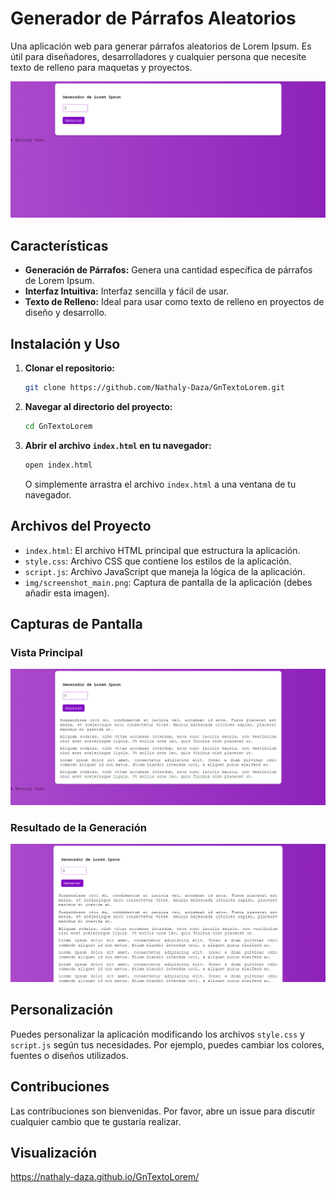 # Generador de Párrafos Aleatorios

Una aplicación web para generar párrafos aleatorios de Lorem Ipsum. Es útil para diseñadores, desarrolladores y cualquier persona que necesite texto de relleno para maquetas y proyectos.

![Vista principal de la aplicación](./img/principal.png)

## Características

- **Generación de Párrafos:** Genera una cantidad específica de párrafos de Lorem Ipsum.
- **Interfaz Intuitiva:** Interfaz sencilla y fácil de usar.
- **Texto de Relleno:** Ideal para usar como texto de relleno en proyectos de diseño y desarrollo.

## Instalación y Uso

1. **Clonar el repositorio:**
   ```bash
   git clone https://github.com/Nathaly-Daza/GnTextoLorem.git
   ```

2. **Navegar al directorio del proyecto:**
   ```bash
   cd GnTextoLorem
   ```

3. **Abrir el archivo `index.html` en tu navegador:**
   ```bash
   open index.html
   ```
   O simplemente arrastra el archivo `index.html` a una ventana de tu navegador.

## Archivos del Proyecto

- `index.html`: El archivo HTML principal que estructura la aplicación.
- `style.css`: Archivo CSS que contiene los estilos de la aplicación.
- `script.js`: Archivo JavaScript que maneja la lógica de la aplicación.
- `img/screenshot_main.png`: Captura de pantalla de la aplicación (debes añadir esta imagen).

## Capturas de Pantalla

### Vista Principal

![Vista Principal](./img/texto.png)

### Resultado de la Generación

![Resultado de la Generación](./img/Lorem.png)

## Personalización

Puedes personalizar la aplicación modificando los archivos `style.css` y `script.js` según tus necesidades. Por ejemplo, puedes cambiar los colores, fuentes o diseños utilizados.

## Contribuciones

Las contribuciones son bienvenidas. Por favor, abre un issue para discutir cualquier cambio que te gustaría realizar.

## Visualización

https://nathaly-daza.github.io/GnTextoLorem/
